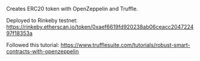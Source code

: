 Creates ERC20 token with OpenZeppelin and Truffle.

Deployed to Rinkeby testnet:
https://rinkeby.etherscan.io/token/0xaef6619fd920238ab06ceacc204722497f18353a

Followed this tutorial:
https://www.trufflesuite.com/tutorials/robust-smart-contracts-with-openzeppelin